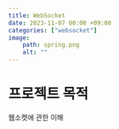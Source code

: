 ```yaml
---
title: WebSocket
date: 2023-11-07 00:00 +09:00
categories: ["websocket"]
image:
    path: spring.png
    alt: ""
---
```


# 프로젝트 목적

웹소켓에 관한 이해 


